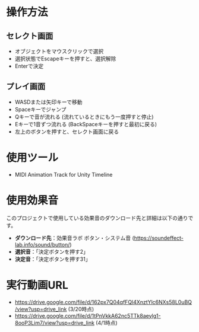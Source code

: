# 操作方法  
## セレクト画面  
* オブジェクトをマウスクリックで選択  
* 選択状態でEscapeキーを押すと、選択解除  
* Enterで決定  

## プレイ画面  
* WASDまたは矢印キーで移動  
* Spaceキーでジャンプ  
* Qキーで音が流れる (流れているときにもう一度押すと停止)  
* Eキーで1音ずつ流れる (BackSpaceキーを押すと最初に戻る)
* 左上のボタンを押すと、セレクト画面に戻る

# 使用ツール
* MIDI Animation Track for Unity Timeline

# 使用効果音
このプロジェクトで使用している効果音のダウンロード先と詳細は以下の通りです。
- **ダウンロード先**：効果音ラボ ボタン・システム音 (https://soundeffect-lab.info/sound/button/)
- **選択音**：「決定ボタンを押す2」
- **決定音**：「決定ボタンを押す31」

# 実行動画URL
* https://drive.google.com/file/d/162px7Q04qfFQl4XnztYlc6NXs58L0uBQ/view?usp=drive_link (3/20時点)
* https://drive.google.com/file/d/1tPnVkkA62nc5TTk8aeylg1-8ooP3Lim7/view?usp=drive_link (4/1時点)
